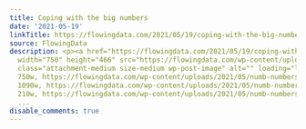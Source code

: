 ```yaml
---
title: Coping with the big numbers
date: '2021-05-19'
linkTitle: https://flowingdata.com/2021/05/19/coping-with-the-big-numbers/
source: FlowingData
description: <p><a href="https://flowingdata.com/2021/05/19/coping-with-the-big-numbers/"><img
  width="750" height="466" src="https://flowingdata.com/wp-content/uploads/2021/05/numb-numbers-750x466.png"
  class="attachment-medium size-medium wp-post-image" alt="" loading="lazy" srcset="https://flowingdata.com/wp-content/uploads/2021/05/numb-numbers-750x466.png
  750w, https://flowingdata.com/wp-content/uploads/2021/05/numb-numbers-1090x677.png
  1090w, https://flowingdata.com/wp-content/uploads/2021/05/numb-numbers-210x131.png
  210w, https://flowingdata.com/wp-content/uploads/2021/05/numb-numbers-768x477.png
  ...
disable_comments: true
---
```

<p><a href="https://flowingdata.com/2021/05/19/coping-with-the-big-numbers/"><img width="750" height="466" src="https://flowingdata.com/wp-content/uploads/2021/05/numb-numbers-750x466.png" class="attachment-medium size-medium wp-post-image" alt="" loading="lazy" srcset="https://flowingdata.com/wp-content/uploads/2021/05/numb-numbers-750x466.png 750w, https://flowingdata.com/wp-content/uploads/2021/05/numb-numbers-1090x677.png 1090w, https://flowingdata.com/wp-content/uploads/2021/05/numb-numbers-210x131.png 210w, https://flowingdata.com/wp-content/uploads/2021/05/numb-numbers-768x477.png ...